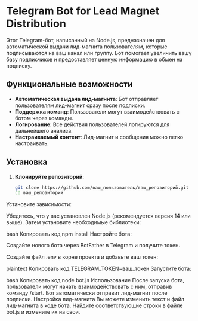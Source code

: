 # Telegram Bot for Lead Magnet Distribution

Этот Telegram-бот, написанный на Node.js, предназначен для автоматической выдачи лид-магнита пользователям, которые подписываются на ваш канал или группу. Бот помогает увеличить вашу базу подписчиков и предоставляет ценную информацию в обмен на подписку.

## Функциональные возможности

- **Автоматическая выдача лид-магнита**: Бот отправляет пользователям лид-магнит сразу после подписки.
- **Поддержка команд**: Пользователи могут взаимодействовать с ботом через команды.
- **Логирование**: Все действия пользователей логируются для дальнейшего анализа.
- **Настраиваемый контент**: Лид-магнит и сообщения можно легко настраивать.

## Установка

1. **Клонируйте репозиторий**:

   ```bash
   git clone https://github.com/ваш_пользователь/ваш_репозиторий.git
   cd ваш_репозиторий
Установите зависимости:

Убедитесь, что у вас установлен Node.js (рекомендуется версия 14 или выше). Затем установите необходимые библиотеки:

bash
Копировать код
npm install
Настройте бота:

Создайте нового бота через BotFather в Telegram и получите токен.

Создайте файл .env в корне проекта и добавьте ваш токен:

plaintext
Копировать код
TELEGRAM_TOKEN=ваш_токен
Запустите бота:

bash
Копировать код
node bot.js
Использование
После запуска бота, пользователи могут начать взаимодействовать с ним, отправив команду /start.
Бот автоматически отправит лид-магнит после подписки.
Настройка лид-магнита
Вы можете изменить текст и файл лид-магнита в коде бота. Найдите соответствующие строки в файле bot.js и измените их на свои.
